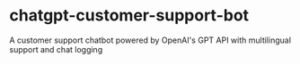 # chatgpt-customer-support-bot
A customer support chatbot powered by OpenAI's GPT API with multilingual support and chat logging
